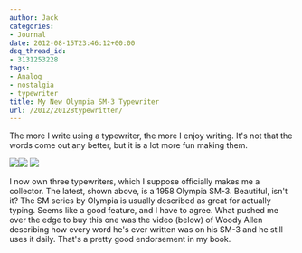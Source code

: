 ```yaml
---
author: Jack
categories:
- Journal
date: 2012-08-15T23:46:12+00:00
dsq_thread_id:
- 3131253228
tags:
- Analog
- nostalgia
- typewriter
title: My New Olympia SM-3 Typewriter
url: /2012/20128typewritten/
---
```


The more I write using a typewriter, the more I enjoy writing. It's not that the words come out any better, but it is a lot more fun making them.&nbsp;

![][1]![][2]
![][3] 

I now own three typewriters, which I suppose officially makes me a collector. The latest, shown above, is a 1958 Olympia SM-3. Beautiful, isn't it? The SM series by Olympia is usually described as great for actually typing. Seems like a good feature, and I have to agree. What pushed me over the edge to buy this one was the video (below) of Woody Allen describing how every word he's ever written was on his SM-3 and he still uses it daily. That's a pretty good endorsement in my book.

<div class="intrinsic" style="max-width:100%">
  <div class="embed-block-wrapper" style="padding-bottom:56.25%;">
    <div class="sqs-video-wrapper" data-html="<iframe width=&quot;640&quot; height=&quot;360&quot; src=&quot;http://www.youtube.com/embed/uK6ip4Lvyns?fs=1&feature=oembed&wmode=opaque&quot; frameborder=&quot;0&quot; allowfullscreen=&quot;&quot;></iframe>" data-provider-name="YouTube">
    </div>
  </div>
</div>

 [1]: /img/2012/08/DSCF0304.jpg
 [2]: /img/2012/08/DSCF0307.jpg
 [3]: /img/2012/08/DSCF0303.jpg
